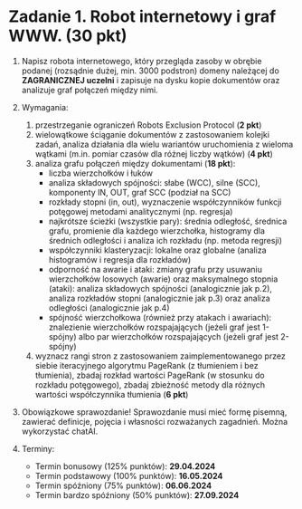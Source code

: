 # Zadanie 1. Robot internetowy i graf WWW. (30 pkt)

1. Napisz robota internetowego, który przegląda zasoby w obrębie podanej (rozsądnie dużej, min. 3000 podstron) domeny należącej do **ZAGRANICZNEJ uczelni** i zapisuje na dysku kopie dokumentów oraz analizuje graf połączeń między nimi.

2. Wymagania:
   1. przestrzeganie ograniczeń Robots Exclusion Protocol (**2 pkt**)
   2. wielowątkowe ściąganie dokumentów z zastosowaniem kolejki zadań, analiza działania dla wielu wariantów uruchomienia z wieloma wątkami (m.in. pomiar czasów dla różnej liczby wątków) (**4 pkt**)
   3. analiza grafu połączeń między dokumentami (**18 pkt**):
      - liczba wierzchołków i łuków
      - analiza składowych spójności: słabe (WCC), silne (SCC), komponenty IN, OUT, graf SCC (podział na SCC)
      - rozkłady stopni (in, out), wyznaczenie współczynników funkcji potęgowej metodami analitycznymi (np. regresja)
      - najkrótsze ścieżki (wszystkie pary): średnia odległość, średnica grafu, promienie dla każdego wierzchołka, histogramy dla średnich odległości i analiza ich rozkładu (np. metoda regresji)
      - współczynniki klasteryzacji: lokalne oraz globalne (analiza histogramów i regresja dla rozkładów)
      - odporność na awarie i ataki: zmiany grafu przy usuwaniu wierzchołków losowych (awarie) oraz maksymalnego stopnia (ataki): analiza składowych spójności (analogicznie jak p.2), analiza rozkładów stopni (analogicznie jak p.3) oraz analiza odległości (analogicznie jak p.4)
      - spójność wierzchołkowa (również przy atakach i awariach): znalezienie wierzchołków rozspajających (jeżeli graf jest 1-spójny) albo par wierzchołków rozspajających (jeżeli graf jest 2-spójny)
   4. wyznacz rangi stron z zastosowaniem zaimplementowanego przez siebie iteracyjnego algorytmu PageRank (z tłumieniem i bez tłumienia), zbadaj rozkład wartości PageRank (w stosunku do rozkładu potęgowego), zbadaj zbieżność metody dla różnych wartości współczynnika tłumienia (**6 pkt**)

3. Obowiązkowe sprawozdanie! Sprawozdanie musi mieć formę pisemną, zawierać definicje, pojęcia i własności rozważanych zagadnień. Można wykorzystać chatAI.

4. Terminy:
   - Termin bonusowy (125% punktów): **29.04.2024**
   - Termin podstawowy (100% punktów): **16.05.2024**
   - Termin spóźniony (75% punktów): **06.06.2024**
   - Termin bardzo spóźniony (50% punktów): **27.09.2024**
